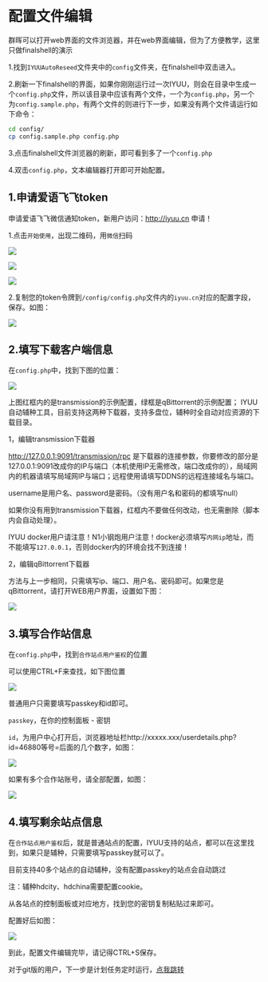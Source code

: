 # 配置文件编辑

群晖可以打开web界面的文件浏览器，并在web界面编辑，但为了方便教学，这里只做finalshell的演示

1.找到`IYUUAutoReseed`文件夹中的`config`文件夹，在finalshell中双击进入。

2.刷新一下finalshell的界面，如果你刚刚运行过一次IYUU，则会在目录中生成一个`config.php`文件，所以该目录中应该有两个文件，一个为`config.php`，另一个为`config.sample.php`，有两个文件的则进行下一步，如果没有两个文件请运行如下命令：

```sh
cd config/
cp config.sample.php config.php
```

3.点击finalshell文件浏览器的刷新，即可看到多了一个`config.php`

4.双击`config.php`，文本编辑器打开即可开始配置。

## 1.申请爱语飞飞token

申请爱语飞飞微信通知token，新用户访问：http://iyuu.cn 申请！

1.点击`开始使用`，出现二维码，用`微信`扫码

![](https://cdn.iyuu.cn/usr/uploads/2019/12/2331433923.png)

![](https://cdn.iyuu.cn/usr/uploads/2019/12/3324442680.png)

![](https://cdn.iyuu.cn/usr/uploads/2019/12/3181272964.png)

2.复制您的token令牌到`/config/config.php`文件内的`iyuu.cn`对应的配置字段，保存。如图：

![](https://cdn.iyuu.cn/usr/uploads/2019/12/3669828008.png)

## 2.填写下载客户端信息

在`config.php`中，找到下图的位置：

![](https://cdn.iyuu.cn/usr/uploads/2020/04/3805158843.png)

上图红框内的是transmission的示例配置，绿框是qBittorrent的示例配置；
IYUU自动辅种工具，目前支持这两种下载器，支持多盘位，辅种时全自动对应资源的下载目录。

1，编辑transmission下载器

http://127.0.0.1:9091/transmission/rpc 是下载器的连接参数，你要修改的部分是127.0.0.1:9091改成你的IP与端口（本机使用IP无需修改，端口改成你的），局域网内的机器请填写局域网IP与端口；远程使用请填写DDNS的远程连接域名与端口。

username是用户名、password是密码。（没有用户名和密码的都填写null）

如果你没有用到transmission下载器，红框内不要做任何改动，也无需删除（脚本内会自动处理）。

IYUU docker用户请注意！N1小钢炮用户注意！docker必须填写`内网ip`地址，而不能填写`127.0.0.1`，否则docker内的环境会找不到连接！

2，编辑qBittorrent下载器

方法与上一步相同，只需填写ip、端口、用户名、密码即可。如果您是qBittorrent，请打开WEB用户界面，设置如下图：

![](https://cdn.iyuu.cn/usr/uploads/2019/12/405587689.png)

## 3.填写合作站信息

在`config.php`中，找到`合作站点用户鉴权`的位置

可以使用CTRL+F来查找，如下图位置

![](https://cdn.iyuu.cn/usr/uploads/2019/12/3696916642.png)

普通用户只需要填写passkey和id即可。

`passkey`，在你的控制面板 - 密钥

`id`，为用户中心打开后，浏览器地址栏http://xxxxx.xxx/userdetails.php?id=46880等号=后面的几个数字，如图：

![](https://cdn.iyuu.cn/usr/uploads/2019/12/1230288911.png)

如果有多个合作站账号，请全部配置，如图：

![](https://cdn.iyuu.cn/usr/uploads/2020/04/1792901782.png)

## 4.填写剩余站点信息

在`合作站点用户鉴权`后，就是普通站点的配置，IYUU支持的站点，都可以在这里找到，如果只是辅种，只需要填写passkey就可以了。

目前支持40多个站点的自动辅种，没有配置passkey的站点会自动跳过

注：辅种hdcity、hdchina需要配置cookie。

从各站点的控制面板或对应地方，找到您的密钥复制粘贴过来即可。

配置好后如图：

![](https://cdn.iyuu.cn/usr/uploads/2019/12/890327305.png)

到此，配置文件编辑完毕，请记得CTRL+S保存。

对于git版的用户，下一步是计划任务定时运行，[点我跳转](https://github.com/AnthonyMSen/IYUUGuide/blob/main/4.%E8%AE%A1%E5%88%92%E4%BB%BB%E5%8A%A1%E9%85%8D%E7%BD%AE.md)